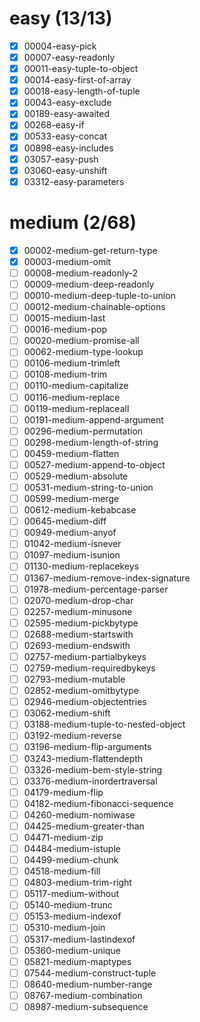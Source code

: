# easy (13/13)
- [x] 00004-easy-pick
- [x] 00007-easy-readonly
- [x] 00011-easy-tuple-to-object
- [x] 00014-easy-first-of-array
- [x] 00018-easy-length-of-tuple
- [x] 00043-easy-exclude
- [x] 00189-easy-awaited
- [x] 00268-easy-if
- [x] 00533-easy-concat
- [x] 00898-easy-includes
- [x] 03057-easy-push
- [x] 03060-easy-unshift
- [x] 03312-easy-parameters  

# medium (2/68)
- [x] 00002-medium-get-return-type
- [x] 00003-medium-omit
- [ ] 00008-medium-readonly-2
- [ ] 00009-medium-deep-readonly
- [ ] 00010-medium-deep-tuple-to-union
- [ ] 00012-medium-chainable-options
- [ ] 00015-medium-last
- [ ] 00016-medium-pop
- [ ] 00020-medium-promise-all
- [ ] 00062-medium-type-lookup
- [ ] 00106-medium-trimleft
- [ ] 00108-medium-trim
- [ ] 00110-medium-capitalize
- [ ] 00116-medium-replace
- [ ] 00119-medium-replaceall
- [ ] 00191-medium-append-argument
- [ ] 00296-medium-permutation
- [ ] 00298-medium-length-of-string
- [ ] 00459-medium-flatten
- [ ] 00527-medium-append-to-object
- [ ] 00529-medium-absolute
- [ ] 00531-medium-string-to-union
- [ ] 00599-medium-merge
- [ ] 00612-medium-kebabcase
- [ ] 00645-medium-diff
- [ ] 00949-medium-anyof
- [ ] 01042-medium-isnever
- [ ] 01097-medium-isunion
- [ ] 01130-medium-replacekeys
- [ ] 01367-medium-remove-index-signature
- [ ] 01978-medium-percentage-parser
- [ ] 02070-medium-drop-char
- [ ] 02257-medium-minusone
- [ ] 02595-medium-pickbytype
- [ ] 02688-medium-startswith
- [ ] 02693-medium-endswith
- [ ] 02757-medium-partialbykeys
- [ ] 02759-medium-requiredbykeys
- [ ] 02793-medium-mutable
- [ ] 02852-medium-omitbytype
- [ ] 02946-medium-objectentries
- [ ] 03062-medium-shift
- [ ] 03188-medium-tuple-to-nested-object
- [ ] 03192-medium-reverse
- [ ] 03196-medium-flip-arguments
- [ ] 03243-medium-flattendepth
- [ ] 03326-medium-bem-style-string
- [ ] 03376-medium-inordertraversal
- [ ] 04179-medium-flip
- [ ] 04182-medium-fibonacci-sequence
- [ ] 04260-medium-nomiwase
- [ ] 04425-medium-greater-than
- [ ] 04471-medium-zip
- [ ] 04484-medium-istuple
- [ ] 04499-medium-chunk
- [ ] 04518-medium-fill
- [ ] 04803-medium-trim-right
- [ ] 05117-medium-without
- [ ] 05140-medium-trunc
- [ ] 05153-medium-indexof
- [ ] 05310-medium-join
- [ ] 05317-medium-lastindexof
- [ ] 05360-medium-unique
- [ ] 05821-medium-maptypes
- [ ] 07544-medium-construct-tuple
- [ ] 08640-medium-number-range
- [ ] 08767-medium-combination
- [ ] 08987-medium-subsequence
